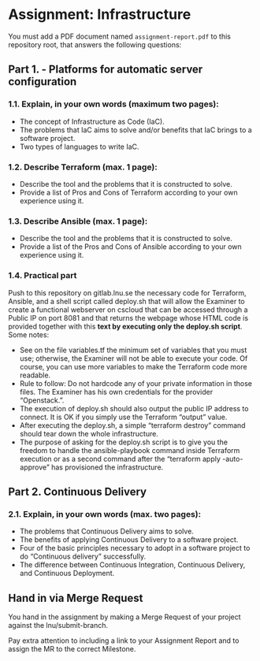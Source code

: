 # Assignment: Infrastructure

You must add a PDF document named `assignment-report.pdf` to this repository root, that answers the following questions:

## Part 1. - Platforms for automatic server configuration

### 1.1. Explain, in your own words (maximum two pages):

- The concept of Infrastructure as Code (IaC).
- The problems that IaC aims to solve and/or benefits that IaC brings to a software project.
- Two types of languages to write IaC.

### 1.2. Describe Terraform (max. 1 page):

- Describe the tool and the problems that it is constructed to solve.
- Provide a list of Pros and Cons of Terraform according to your own experience using it.

### 1.3. Describe Ansible (max. 1 page):

- Describe the tool and the problems that it is constructed to solve.
- Provide a list of the Pros and Cons of Ansible according to your own experience using it.

### 1.4. Practical part

Push to this repository on gitlab.lnu.se the necessary code for Terraform, Ansible, and a shell script called deploy.sh that will allow the Examiner to create a functional webserver on cscloud that can be accessed through a Public IP on port 8081 and that returns the webpage whose HTML code is provided together with this **text by executing only the deploy.sh script**. Some notes:

- See on the file variables.tf the minimum set of variables that you must use; otherwise, the Examiner will not be able to execute your code. Of course, you can use more variables to make the Terraform code more readable.
- Rule to follow: Do not hardcode any of your private information in those files. The Examiner has his own credentials for the provider “Openstack.”.
- The execution of deploy.sh should also output the public IP address to connect. It is OK if you simply use the Terraform “output” value.
- After executing the deploy.sh, a simple “terraform destroy” command should tear down the whole infrastructure.
- The purpose of asking for the deploy.sh script is to give you the freedom to handle the ansible-playbook command inside Terraform execution or as a second command after the “terraform apply -auto- approve” has provisioned the infrastructure.

## Part 2. Continuous Delivery 

### 2.1. Explain, in your own words (max. two pages):

- The problems that Continuous Delivery aims to solve.
- The benefits of applying Continuous Delivery to a software project.
- Four of the basic principles necessary to adopt in a software project to do “Continuous delivery” successfully.
- The difference between Continuous Integration, Continuous Delivery, and Continuous Deployment.

## Hand in via Merge Request

You hand in the assignment by making a Merge Request of your project against the lnu/submit-branch.

Pay extra attention to including a link to your Assignment Report and to assign the MR to the correct Milestone.
